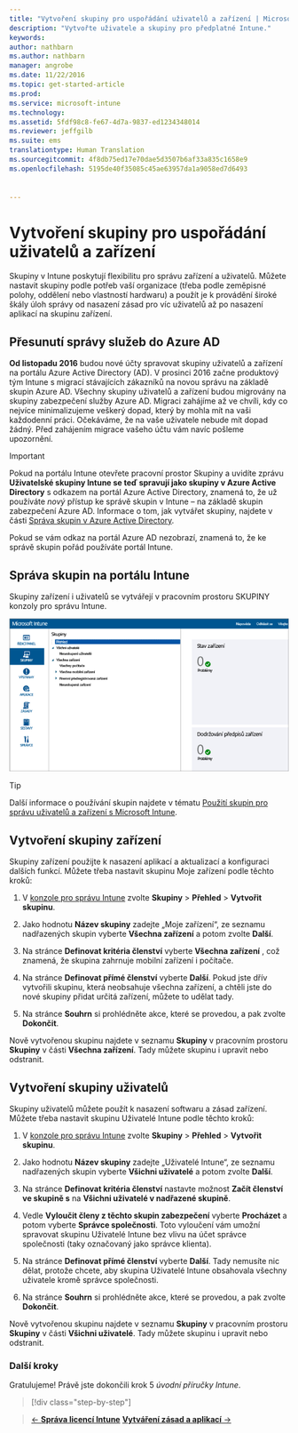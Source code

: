 ```yaml
---
title: "Vytvoření skupiny pro uspořádání uživatelů a zařízení | Microsoft Intune"
description: "Vytvořte uživatele a skupiny pro předplatné Intune."
keywords: 
author: nathbarn
ms.author: nathbarn
manager: angrobe
ms.date: 11/22/2016
ms.topic: get-started-article
ms.prod: 
ms.service: microsoft-intune
ms.technology: 
ms.assetid: 5fdf98c8-fe67-4d7a-9837-ed1234348014
ms.reviewer: jeffgilb
ms.suite: ems
translationtype: Human Translation
ms.sourcegitcommit: 4f8db75ed17e70dae5d3507b6af33a835c1658e9
ms.openlocfilehash: 5195de40f35085c45ae63957da1a9058ed7d6493


---
```



# <a name="create-groups-to-organize-users-and-devices"></a>Vytvoření skupiny pro uspořádání uživatelů a zařízení
Skupiny v Intune poskytují flexibilitu pro správu zařízení a uživatelů. Můžete nastavit skupiny podle potřeb vaší organizace (třeba podle zeměpisné polohy, oddělení nebo vlastností hardwaru) a použít je k provádění široké škály úloh správy od nasazení zásad pro víc uživatelů až po nasazení aplikací na skupinu zařízení.

## <a name="group-management-moving-to-azure-ad"></a>Přesunutí správy služeb do Azure AD

**Od listopadu 2016** budou nové účty spravovat skupiny uživatelů a zařízení na portálu Azure Active Directory (AD). V prosinci 2016 začne produktový tým Intune s migrací stávajících zákazníků na novou správu na základě skupin Azure AD. Všechny skupiny uživatelů a zařízení budou migrovány na skupiny zabezpečení služby Azure AD. Migraci zahájíme až ve chvíli, kdy co nejvíce minimalizujeme veškerý dopad, který by mohla mít na vaši každodenní práci. Očekáváme, že na vaše uživatele nebude mít dopad žádný. Před zahájením migrace vašeho účtu vám navíc pošleme upozornění.


>[!IMPORTANT]
>
>Pokud na portálu Intune otevřete pracovní prostor Skupiny a uvidíte zprávu **Uživatelské skupiny Intune se teď spravují jako skupiny v Azure Active Directory** s odkazem na portál Azure Active Directory, znamená to, že už používáte *nový* přístup ke správě skupin v Intune – na základě skupin zabezpečení Azure AD. Informace o tom, jak vytvářet skupiny, najdete v části [Správa skupin v Azure Active Directory](https://docs.microsoft.com/azure/active-directory/active-directory-accessmanagement-manage-groups).
>
>Pokud se vám odkaz na portál Azure AD nezobrazí, znamená to, že ke správě skupin pořád používáte portál Intune.

## <a name="group-management-in-the-intune-portal"></a>Správa skupin na portálu Intune

Skupiny zařízení i uživatelů se vytvářejí v pracovním prostoru SKUPINY konzoly pro správu Intune.

![Pracovní prostor skupin konzoly pro správu](./media/groups.png)


> [!TIP]
> Další informace o používání skupin najdete v tématu [Použití skupin pro správu uživatelů a zařízení s Microsoft Intune](/intune/deploy-use/use-groups-to-manage-users-and-devices-with-microsoft-intune).


## <a name="create-a-device-group"></a>Vytvoření skupiny zařízení
Skupiny zařízení použijte k nasazení aplikací a aktualizací a konfiguraci dalších funkcí. Můžete třeba nastavit skupinu Moje zařízení podle těchto kroků:

1.  V [konzole pro správu Intune](https://manage.microsoft.com/) zvolte **Skupiny** > **Přehled** > **Vytvořit skupinu**.

2.  Jako hodnotu **Název skupiny** zadejte „Moje zařízení“, ze seznamu nadřazených skupin vyberte **Všechna zařízení** a potom zvolte **Další**.

3.  Na stránce **Definovat kritéria členství** vyberte **Všechna zařízení** , což znamená, že skupina zahrnuje mobilní zařízení i počítače.

4.  Na stránce **Definovat přímé členství** vyberte **Další**. Pokud jste dřív vytvořili skupinu, která neobsahuje všechna zařízení, a chtěli jste do nové skupiny přidat určitá zařízení, můžete to udělat tady.

5.  Na stránce **Souhrn** si prohlédněte akce, které se provedou, a pak zvolte **Dokončit**.

Nově vytvořenou skupinu najdete v seznamu **Skupiny** v pracovním prostoru **Skupiny** v části **Všechna zařízení**. Tady můžete skupinu i upravit nebo odstranit.

## <a name="create-a-user-group"></a>Vytvoření skupiny uživatelů
Skupiny uživatelů můžete použít k nasazení softwaru a zásad zařízení. Můžete třeba nastavit skupinu Uživatelé Intune podle těchto kroků:

1.  V [konzole pro správu Intune](https://manage.microsoft.com/) zvolte **Skupiny** > **Přehled** > **Vytvořit skupinu**.

2.  Jako hodnotu **Název skupiny** zadejte „Uživatelé Intune“, ze seznamu nadřazených skupin vyberte **Všichni uživatelé** a potom zvolte **Další**.

3.  Na stránce **Definovat kritéria členství** nastavte možnost **Začít členství ve skupině s** na **Všichni uživatelé v nadřazené skupině**.

4.  Vedle **Vyloučit členy z těchto skupin zabezpečení** vyberte **Procházet** a potom vyberte **Správce společnosti**. Toto vyloučení vám umožní spravovat skupinu Uživatelé Intune bez vlivu na účet správce společnosti (taky označovaný jako správce klienta).

5.  Na stránce **Definovat přímé členství** vyberte **Další**. Tady nemusíte nic dělat, protože chcete, aby skupina Uživatelé Intune obsahovala všechny uživatele kromě správce společnosti.

6.  Na stránce **Souhrn** si prohlédněte akce, které se provedou, a pak zvolte **Dokončit**.

Nově vytvořenou skupinu najdete v seznamu **Skupiny** v pracovním prostoru **Skupiny** v části **Všichni uživatelé**. Tady můžete skupinu i upravit nebo odstranit.



### <a name="next-steps"></a>Další kroky
Gratulujeme! Právě jste dokončili krok 5 *úvodní příručky Intune*.

>[!div class="step-by-step"]

>[&larr; **Správa licencí Intune**](.\start-with-a-paid-subscription-to-microsoft-intune-step-4.md)       [**Vytváření zásad a aplikací** &rarr;](.\start-with-a-paid-subscription-to-microsoft-intune-step-6.md)  



<!--HONumber=Nov16_HO4-->


